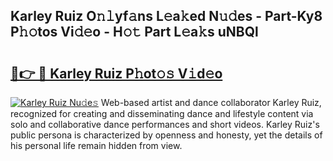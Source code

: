 ## Karley Ruiz O𝚗𝚕yf𝚊ns L𝚎a𝚔ed N𝚞𝚍es - Part-Ky8 P𝚑𝚘tos Vi𝚍𝚎o - H𝚘𝚝 Part L𝚎a𝚔s uNBQl

# <h2><a href="http://kf3eo6i.oniu.top/?m=Karley+Ruiz">🔗👉 🔴 Karley Ruiz P𝚑ot𝚘𝚜 V𝚒d𝚎o</a></h2>

[![Karley Ruiz Nu𝚍e𝚜](https://i.imgur.com/0qMVB7G.gif)](http://kf3eo6i.oniu.top/?m=Karley+Ruiz)
Web-based artist and dance collaborator Karley Ruiz, recognized for creating and disseminating dance and lifestyle content via solo and collaborative dance performances and short videos. Karley Ruiz's public persona is characterized by openness and honesty, yet the details of his personal life remain hidden from view.  
